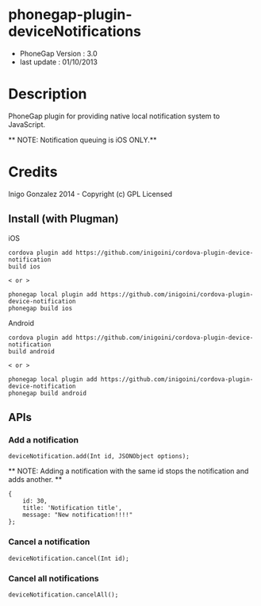 # phonegap-plugin-deviceNotifications

- PhoneGap Version : 3.0
- last update : 01/10/2013

# Description

PhoneGap plugin for providing native local notification system to JavaScript.

** NOTE: Notification queuing is iOS ONLY.**

# Credits

Inigo Gonzalez 2014 - Copyright (c) GPL Licensed

## Install (with Plugman) 

iOS
	
	cordova plugin add https://github.com/inigoini/cordova-plugin-device-notification
	build ios
	
	< or >
	
	phonegap local plugin add https://github.com/inigoini/cordova-plugin-device-notification
	phonegap build ios

Android
	
	cordova plugin add https://github.com/inigoini/cordova-plugin-device-notification
	build android
	
	< or >
	
	phonegap local plugin add https://github.com/inigoini/cordova-plugin-device-notification
	phonegap build android


## APIs

### Add a notification

	deviceNotification.add(Int id, JSONObject options);

** NOTE: Adding a notification with the same id stops the notification and adds another. **

	{
    	id: 30,
    	title: 'Notification title',
    	message: "New notification!!!!"
	}; 
	
### Cancel a notification

	deviceNotification.cancel(Int id); 


### Cancel all notifications

	deviceNotification.cancelAll(); 

